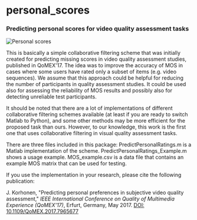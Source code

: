 # personal_scores

### Predicting personal scores for video quality assessment tasks

![Personal scores](https://jarikorhonen.github.io/personal_score.png "Personal scores")

This is basically a simple collaborative filtering scheme that was initially created for predicting missing scores in video quality assessment studies, published in QoMEX'17. The idea was to improve the accuracy of MOS in cases where some users have rated only a subset of items (e.g. video sequences). We assume that this approach could be helpful for reducing the number of participants in quality assessment studies. It could be used also for assessing the reliability of MOS results and possibly also for detecting unreliable test participants.

It should be noted that there are a lot of implementations of different collaborative filtering schemes available (at least if you are ready to switch Matlab to Python), and some other methods may be more efficient for the proposed task than ours. However, to our knowledge, this work is the first one that uses collaborative filtering in visual quality assessment tasks.

There are three files included in this package: PredictPersonalRatings.m is a Matlab implementation of the
scheme. PredictPersonalRatings_Example.m shows a usage example. MOS_example.csv is a data file that contains
an example MOS matrix that can be used for testing.

If you use the implementation in your research, please cite the following publication:

J. Korhonen, "Predicting personal preferences in subjective video quality assessment," *IEEE International Conference on Quality of Multimedia Experience (QoMEX'17)*, Erfurt, Germany, May 2017. [DOI: 10.1109/QoMEX.2017.7965677](https://doi.org/10.1109/QoMEX.2017.7965677)
